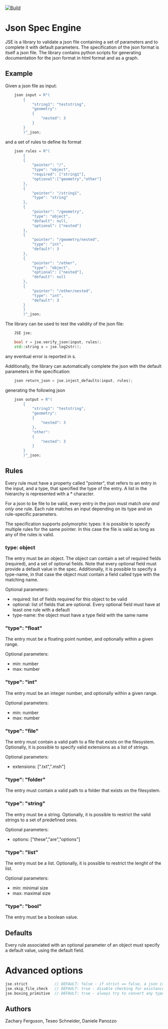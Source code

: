 [![Build](https://github.com/geometryprocessing/json-spec-engine/actions/workflows/continuous.yml/badge.svg?branch=main)](https://github.com/geometryprocessing/json-spec-engine/actions/workflows/continuous.yml)

# Json Spec Engine

JSE is a library to validate a json file containing a set of parameters and to complete it with default parameters. The specification of the json format is itself a json file. The library contains python scripts for generating documentation for the json format in html format and as a graph.

## Example

Given a json file as input:
```cpp
    json input = R"(
        {
            "string1": "teststring",
            "geometry":
            {
                "nested": 3
            }
        }
        )"_json;
```
and a set of rules to define its format
```cpp
    json rules = R"(
        [
        {
            "pointer": "/",
            "type": "object",
            "required": ["string1"],
            "optional":["geometry","other"]
        },
        {
            "pointer": "/string1",
            "type": "string"
        },
        {
            "pointer": "/geometry",
            "type": "object",
            "default": null,
            "optional": ["nested"]
        },
        {
            "pointer": "/geometry/nested",
            "type": "int",
            "default": 3
        },
        {
            "pointer": "/other",
            "type": "object",
            "optional": ["nested"],
            "default": null
        },
        {
            "pointer": "/other/nested",
            "type": "int",
            "default": 3
        }
        ]
        )"_json;
```
The library can be used to test the validity of the json file:
```cpp
    JSE jse;

    bool r = jse.verify_json(input, rules);
    std::string s = jse.log2str();
```
any eventual error is reported in s.

Additionally, the library can automatically complete the json with the default parameters in the specification:
```cpp
    json return_json = jse.inject_defaults(input, rules);
```
generating the following json
```cpp
    json output = R"(
        {
            "string1": "teststring",
            "geometry":
            {
                "nested": 3
            },
            "other":
            {
                "nested": 3
            }
        }
        )"_json;
```

## Rules

Every rule must have a property called "pointer", that refers to an entry in the input, and a type, that specified the type of the entry. A list in the hierarchy is represented with a * character.

For a json to be file to be valid, every entry in the json must match *one and only one* rule. Each rule matches an input depending on its type and on rule-specific parameters.

The specification supports polymorphic types: it is possible to specify multiple rules for the same pointer. In this case the file is valid as long as any of the rules is valid.

### type: object

The entry must be an object. The object can contain a set of required fields (required), and a set of optional fields. Note that every optional field must provide a default value in the spec. Additionally, it is possible to specify a type-name, in that case the object must contain a field called type with the matching name.

Optional parameters: 
* required: list of fields required for this object to be valid
* optional: list of fields that are optional. Every optional field must have at least one rule with a default
* type-name: the object must have a type field with the same name

### "type": "float"

The entry must be a floating point number, and optionally within a given range.

Optional parameters: 
* min: number
* max: number

### "type": "int" 

The entry must be an integer number, and optionally within a given range.

Optional parameters: 
* min: number
* max: number

### "type": "file"

The entry must contain a valid path to a file that exists on the filesystem. Optionally, it is possible to specify valid extensions as a list of strings.

Optional parameters: 
* extensions: [".txt",".msh"]

### "type": "folder"

The entry must contain a valid path to a folder that exists on the filesystem.

### "type": "string"

The entry must be a string. Optionally, it is possible to restrict the valid strings to a set of predefined ones.

Optional parameters: 
* options: ["these","are","options"]

### "type": "list"

The entry must be a list. Optionally, it is possible to restrict the lenght of the list.

Optional parameters: 
* min: minimal size
* max: maximal size

### "type": "bool"

The entry must be a boolean value.

## Defaults

Every rule associated with an optional parameter of an object must specify a default value, using the default field.

# Advanced options
```cpp
jse.strict            // DEFAULT: false - if strict == false, a json is valid even if it has entries not validated by a rule
jse.skip_file_check   // DEFAULT: true - disable checking for existance of file and folders
jse.boxing_primitive  // DEFAULT: true - always try to convert any type t to a list of t for the purpose of finding a valid rule
```

## Authors
Zachary Ferguson,
Teseo Schneider,
Daniele Panozzo


